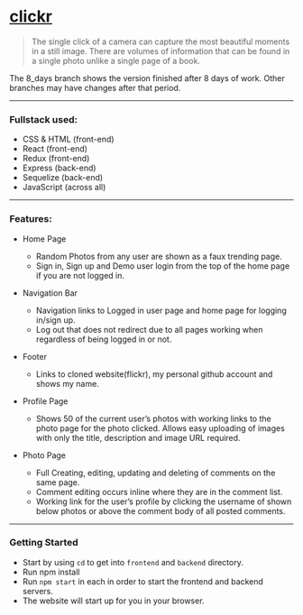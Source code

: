# [clickr](https://click-r.herokuapp.com/)
>The single click of a camera can capture the most beautiful moments in a still image. There are volumes of information that can be found in a single photo unlike a single page of a book.

The 8_days branch shows the version finished after 8 days of work. Other branches may have changes after that period.

---
### Fullstack used:
* CSS & HTML (front-end)
* React (front-end)
* Redux (front-end)
* Express (back-end)
* Sequelize (back-end)
* JavaScript (across all)
---
### Features:
* Home Page
    * Random Photos from any user are shown as a faux trending page.
    * Sign in, Sign up and Demo user login from the top of the home page if you are not logged in.
* Navigation Bar
    * Navigation links to Logged in user page and home page for logging in/sign up.
    * Log out that does not redirect due to all pages working when regardless of being logged in or not.
* Footer
    * Links to cloned website(flickr), my personal github account and shows my name.

* Profile Page
    * Shows 50 of the current user’s photos with working links to the photo page for the photo clicked.
    Allows easy uploading of images with only the title, description and image URL required.
* Photo Page
    * Full Creating, editing, updating and deleting of comments on the same page.
    * Comment editing occurs inline where they are in the comment list.
    * Working link for the user’s profile by clicking the username of shown below photos or above the comment body of all posted comments.
---
### Getting Started
* Start by using `cd` to get into `frontend` and `backend` directory.
* Run npm install
* Run `npm start` in each in order to start the frontend and backend servers.
* The website will start up for you in your browser.
